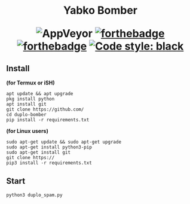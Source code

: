 <h1 align="center">Yabko Bomber

![AppVeyor](https://camo.githubusercontent.com/f357f6c21531fe361e8a3f198619241772b0d753be861acdfef17181f56eb643/68747470733a2f2f696d672e736869656c64732e696f2f6170707665796f722f6275696c642f6261746973637566662f6475706c6f2d626f6d6265723f7374796c653d666f722d7468652d6261646765)
[![forthebadge](https://forthebadge.com/images/badges/built-with-love.svg)](https://forthebadge.com)
[![forthebadge](https://forthebadge.com/images/badges/open-source.svg)](https://forthebadge.com)
[![Code style: black](https://img.shields.io/badge/code%20style-black-000000.svg?style=for-the-badge)](https://github.com/psf/black)

</h1>


## Install 
**(for Termux or iSH)**
```
apt update && apt upgrade
pkg install python
apt install git
git clone https://github.com/
cd duplo-bomber
pip install -r requirements.txt
```
**(for Linux users)**
```
sudo apt-get update && sudo apt-get upgrade
sudo apt-get install python3-pip
sudo apt-get install git
git clone https://
pip3 install -r requirements.txt
```

## Start
```
python3 duplo_spam.py
```



